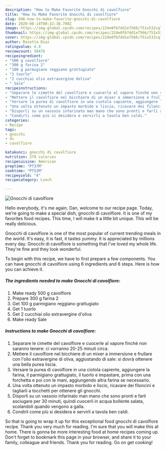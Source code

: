 ```yaml
---
description: "How to Make Favorite Gnocchi di cavolfiore"
title: "How to Make Favorite Gnocchi di cavolfiore"
slug: 696-how-to-make-favorite-gnocchi-di-cavolfiore
date: 2020-08-14T00:32:38.798Z
image: https://img-global.cpcdn.com/recipes/224e0fb7dd1e7566/751x532cq70/gnocchi-di-cavolfiore-recipe-main-photo.jpg
thumbnail: https://img-global.cpcdn.com/recipes/224e0fb7dd1e7566/751x532cq70/gnocchi-di-cavolfiore-recipe-main-photo.jpg
cover: https://img-global.cpcdn.com/recipes/224e0fb7dd1e7566/751x532cq70/gnocchi-di-cavolfiore-recipe-main-photo.jpg
author: Rosetta Diaz
ratingvalue: 4.9
reviewcount: 38476
recipeingredient:
- "500 g cavolfiore"
- "300 g farina 2"
- "100 g parmigiano reggiano grattugiato"
- "1 tuorlo"
- "2 cucchiai olio extravergine doliva"
- " Sale"
recipeinstructions:
- "Separare le cimette del cavolfiore e cuocerle al vapore finché non saranno tenere: ci vorranno 20-25 minuti circa."
- "Mettere il cavolfiore nel bicchiere di un mixer a immersione e frullare con l&#39;olio extravergine di oliva, aggiustando di sale: si dovrà ottenere una bella purea liscia."
- "Versare la purea di cavolfiore in una ciotola capiente, aggiungere la farina, il parmigiano grattugiato, il tuorlo e impastare, prima con una forchetta e poi con le mani, aggiungendo altra farina se necessario."
- "Una volta ottenuto un impasto morbido e liscio, ricavare dei filoncini e tagliarli a tocchetti per ottenere gli gnocchi."
- "Disporli su un vassoio infarinato man mano che sono pronti e farli asciugare per 30 minuti, quindi cuocerli in acqua bollente salata, scolandoli quando vengono a galla."
- "Condirli come più si desidera e servirli a tavola ben caldi."
categories:
- Recipe
tags:
- gnocchi
- di
- cavolfiore

katakunci: gnocchi di cavolfiore 
nutrition: 279 calories
recipecuisine: American
preptime: "PT37M"
cooktime: "PT52M"
recipeyield: "4"
recipecategory: Lunch

---
```



![Gnocchi di cavolfiore](https://img-global.cpcdn.com/recipes/224e0fb7dd1e7566/751x532cq70/gnocchi-di-cavolfiore-recipe-main-photo.jpg)

Hello everybody, it's me again, Dan, welcome to our recipe page. Today, we're going to make a special dish, gnocchi di cavolfiore. It is one of my favorites food recipes. This time, I will make it a little bit unique. This will be really delicious.

Gnocchi di cavolfiore is one of the most popular of current trending meals in the world. It's easy, it is fast, it tastes yummy. It is appreciated by millions every day. Gnocchi di cavolfiore is something that I've loved my whole life. They're fine and they look wonderful.




To begin with this recipe, we have to first prepare a few components. You can have gnocchi di cavolfiore using 6 ingredients and 6 steps. Here is how you can achieve it.

<!--inarticleads1-->

##### The ingredients needed to make Gnocchi di cavolfiore:

1. Make ready 500 g cavolfiore
1. Prepare 300 g farina 2
1. Get 100 g parmigiano reggiano grattugiato
1. Get 1 tuorlo
1. Get 2 cucchiai olio extravergine d&#39;oliva
1. Make ready  Sale




<!--inarticleads2-->

##### Instructions to make Gnocchi di cavolfiore:

1. Separare le cimette del cavolfiore e cuocerle al vapore finché non saranno tenere: ci vorranno 20-25 minuti circa.
1. Mettere il cavolfiore nel bicchiere di un mixer a immersione e frullare con l&#39;olio extravergine di oliva, aggiustando di sale: si dovrà ottenere una bella purea liscia.
1. Versare la purea di cavolfiore in una ciotola capiente, aggiungere la farina, il parmigiano grattugiato, il tuorlo e impastare, prima con una forchetta e poi con le mani, aggiungendo altra farina se necessario.
1. Una volta ottenuto un impasto morbido e liscio, ricavare dei filoncini e tagliarli a tocchetti per ottenere gli gnocchi.
1. Disporli su un vassoio infarinato man mano che sono pronti e farli asciugare per 30 minuti, quindi cuocerli in acqua bollente salata, scolandoli quando vengono a galla.
1. Condirli come più si desidera e servirli a tavola ben caldi.




So that is going to wrap it up for this exceptional food gnocchi di cavolfiore recipe. Thank you very much for reading. I'm sure that you will make this at home. There is gonna be more interesting food at home recipes coming up. Don't forget to bookmark this page in your browser, and share it to your family, colleague and friends. Thank you for reading. Go on get cooking!
